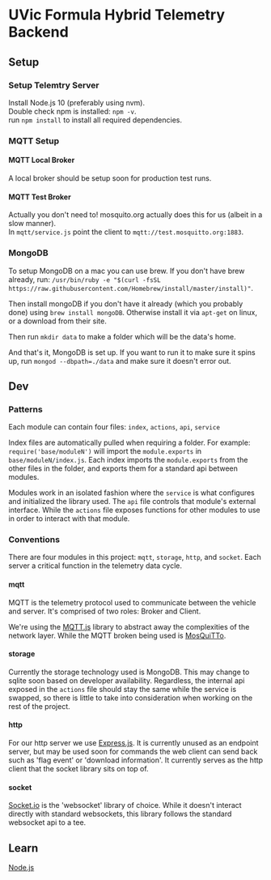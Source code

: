 # UVic Formula Hybrid Telemetry Backend

## Setup

### Setup Telemtry Server

Install Node.js 10 (preferably using nvm).  
Double check npm is installed: `npm -v`.  
run `npm install` to install all required dependencies.

### MQTT Setup

#### MQTT Local Broker

A local broker should be setup soon for production test runs.

#### MQTT Test Broker

Actually you don't need to! mosquito.org actually does this for us (albeit in a slow manner).  
In `mqtt/service.js` point the client to `mqtt://test.mosquitto.org:1883`.

### MongoDB

To setup MongoDB on a mac you can use brew. If you don't have brew already, run:
`/usr/bin/ruby -e "$(curl -fsSL https://raw.githubusercontent.com/Homebrew/install/master/install)"`.

Then install mongoDB if you don't have it already (which you probably done) using
`brew install mongoDB`. Otherwise install it via `apt-get` on linux, or a download from their site.

Then run `mkdir data` to make a folder which will be the data's home.

And that's it, MongoDB is set up. If you want to run it to make sure it spins up,
run `mongod --dbpath=./data` and make sure it doesn't error out.

## Dev

### Patterns

Each module can contain four files: `index`, `actions`, `api`, `service`

Index files are automatically pulled when requiring a folder. For example: `require('base/moduleN')` will
import the `module.exports` in `base/moduleN/index.js`. Each index imports the `module.exports` from the other
files in the folder, and exports them for a standard api between modules.

Modules work in an isolated fashion where the `service` is what configures and initialized the library used. The `api`
file controls that module's external interface. While the `actions` file exposes functions for other modules to
use in order to interact with that module.

### Conventions

There are four modules in this project: `mqtt`, `storage`, `http`, and `socket`. Each server a
critical function in the telemetry data cycle.

#### mqtt

MQTT is the telemetry protocol used to communicate between the vehicle and server. It's comprised
of two roles: Broker and Client.

We're using the [MQTT.js](https://github.com/mqttjs/MQTT.js) library to abstract away the complexities of
the network layer. While the MQTT broken being used is [MosQuiTTo](mosquitto.org).

#### storage

Currently the storage technology used is MongoDB. This may change to sqlite soon based on developer availability.
Regardless, the internal api exposed in the `actions` file should stay the same while the service is swapped, so
there is little to take into consideration when working on the rest of the project.

#### http

For our http server we use [Express.js](https://expressjs.com/). It is currently unused as an endpoint server, but may be used soon
for commands the web client can send back such as 'flag event' or 'download information'. It currently
serves as the http client that the socket library sits on top of.

#### socket

[Socket.io](https://socket.io/) is the 'websocket' library of choice. While it doesn't interact directly with
standard websockets, this library follows the standard websocket api to a tee.

## Learn

[Node.js](https://nodejs.org/)

